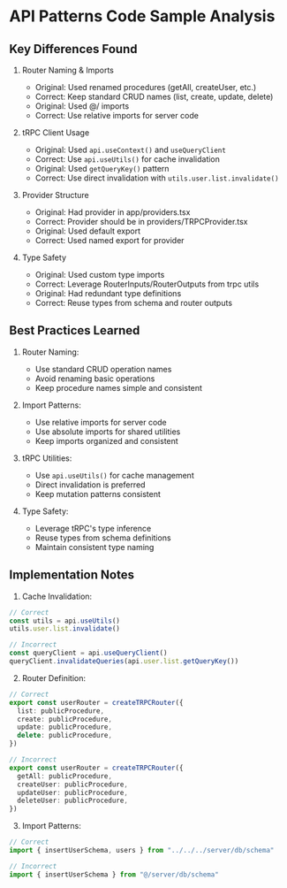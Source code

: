 # API Patterns Code Sample Analysis

## Key Differences Found

1. Router Naming & Imports
   - Original: Used renamed procedures (getAll, createUser, etc.)
   - Correct: Keep standard CRUD names (list, create, update, delete)
   - Original: Used @/ imports
   - Correct: Use relative imports for server code

2. tRPC Client Usage
   - Original: Used `api.useContext()` and `useQueryClient`
   - Correct: Use `api.useUtils()` for cache invalidation
   - Original: Used `getQueryKey()` pattern
   - Correct: Use direct invalidation with `utils.user.list.invalidate()`

3. Provider Structure
   - Original: Had provider in app/providers.tsx
   - Correct: Provider should be in providers/TRPCProvider.tsx
   - Original: Used default export
   - Correct: Used named export for provider

4. Type Safety
   - Original: Used custom type imports
   - Correct: Leverage RouterInputs/RouterOutputs from trpc utils
   - Original: Had redundant type definitions
   - Correct: Reuse types from schema and router outputs

## Best Practices Learned

1. Router Naming:
   - Use standard CRUD operation names
   - Avoid renaming basic operations
   - Keep procedure names simple and consistent

2. Import Patterns:
   - Use relative imports for server code
   - Use absolute imports for shared utilities
   - Keep imports organized and consistent

3. tRPC Utilities:
   - Use `api.useUtils()` for cache management
   - Direct invalidation is preferred
   - Keep mutation patterns consistent

4. Type Safety:
   - Leverage tRPC's type inference
   - Reuse types from schema definitions
   - Maintain consistent type naming

## Implementation Notes

1. Cache Invalidation:
```typescript
// Correct
const utils = api.useUtils()
utils.user.list.invalidate()

// Incorrect
const queryClient = api.useQueryClient()
queryClient.invalidateQueries(api.user.list.getQueryKey())
```

2. Router Definition:
```typescript
// Correct
export const userRouter = createTRPCRouter({
  list: publicProcedure,
  create: publicProcedure,
  update: publicProcedure,
  delete: publicProcedure,
})

// Incorrect
export const userRouter = createTRPCRouter({
  getAll: publicProcedure,
  createUser: publicProcedure,
  updateUser: publicProcedure,
  deleteUser: publicProcedure,
})
```

3. Import Patterns:
```typescript
// Correct
import { insertUserSchema, users } from "../../../server/db/schema"

// Incorrect
import { insertUserSchema } from "@/server/db/schema"
``` 